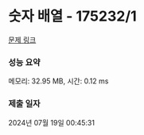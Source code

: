 # 숫자 배열 - 175232/1 

[문제 링크](https://level.goorm.io/exam/175232/%EC%88%AB%EC%9E%90-%EB%B0%B0%EC%97%B4/quiz/1) 

### 성능 요약

메모리: 32.95 MB, 시간: 0.12 ms

### 제출 일자

2024년 07월 19일 00:45:31

